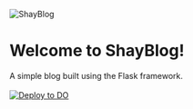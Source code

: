 ![ShayBlog](https://img.shields.io/github/workflow/status/szwhite1/shayblog/ShayBlog)
# Welcome to ShayBlog!
A simple blog built using the Flask framework.<br/><br/>
[![Deploy to DO](https://www.deploytodo.com/do-btn-blue-ghost.svg)](https://cloud.digitalocean.com/apps/new?repo=https://github.com/szwhite1/shayblog/tree/main)